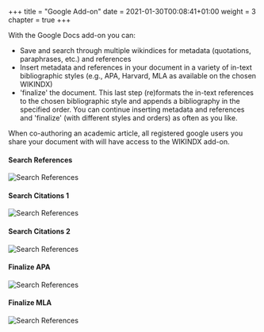 +++
title = "Google Add-on"
date = 2021-01-30T00:08:41+01:00
weight = 3
chapter = true
+++

With the Google Docs add-on you can:

- Save and search through multiple wikindices for metadata (quotations, paraphrases, etc.) and references
- Insert metadata and references in your document in a variety of in-text bibliographic styles (e.g., APA, Harvard, MLA as available on the chosen WIKINDX)
- 'finalize' the document. This last step (re)formats the in-text references to the chosen bibliographic style and appends a bibliography in the specified order. You can continue inserting metadata and references and 'finalize' (with different styles and orders) as often as you like.

When co-authoring an academic article, all registered google users you share your document with will have access to the WIKINDX add-on.

#### Search References
![Search References](../../../images/googleScreenshots/google-refSearch.jpg?width=50pc)

#### Search Citations 1
![Search References](../../../images/googleScreenshots/google-citeSearch1.jpg?width=50pc)

#### Search Citations 2
![Search References](../../../images/googleScreenshots/google-citeSearch2.jpg?width=50pc)

#### Finalize APA
![Search References](../../../images/googleScreenshots/google-finalizeAPA.jpg?width=50pc)

#### Finalize MLA
![Search References](../../../images/googleScreenshots/google-finalizeMLA.jpg?width=50pc)